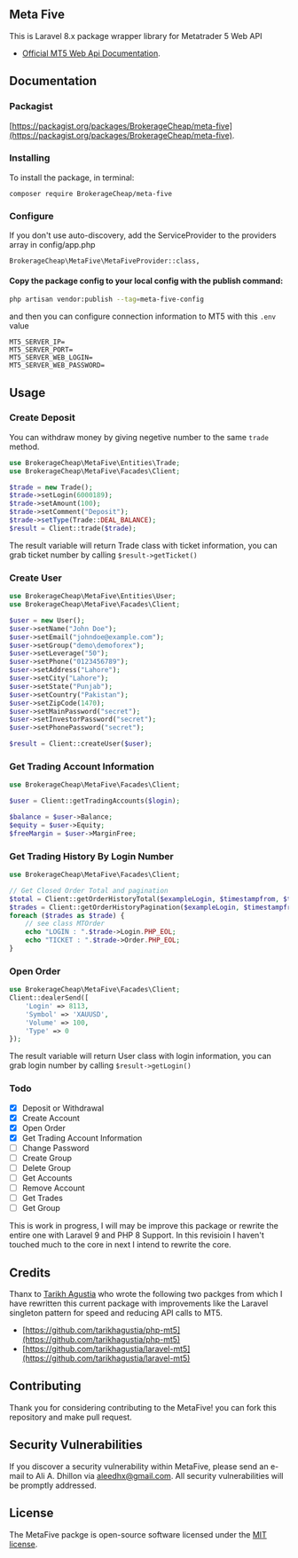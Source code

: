## Meta Five

This is Laravel 8.x package wrapper library for Metatrader 5 Web API

- [Official MT5 Web Api Documentation](https://support.metaquotes.net/en/docs/mt5/api/webapi).

## Documentation

### Packagist

[https://packagist.org/packages/BrokerageCheap/meta-five](https://packagist.org/packages/BrokerageCheap/meta-five).

### Installing

To install the package, in terminal:

```
composer require BrokerageCheap/meta-five
```

### Configure

If you don't use auto-discovery, add the ServiceProvider to the providers array in config/app.php

```
BrokerageCheap\MetaFive\MetaFiveProvider::class,
```

#### Copy the package config to your local config with the publish command:

```bash
php artisan vendor:publish --tag=meta-five-config
```

and then you can configure connection information to MT5 with this `.env` value

```dotenv
MT5_SERVER_IP=
MT5_SERVER_PORT=
MT5_SERVER_WEB_LOGIN=
MT5_SERVER_WEB_PASSWORD=
```

## Usage

### Create Deposit

You can withdraw money by giving negetive number to the same `trade` method.

```php
use BrokerageCheap\MetaFive\Entities\Trade;
use BrokerageCheap\MetaFive\Facades\Client;

$trade = new Trade();
$trade->setLogin(6000189);
$trade->setAmount(100);
$trade->setComment("Deposit");
$trade->setType(Trade::DEAL_BALANCE);
$result = Client::trade($trade);
```

The result variable will return Trade class with ticket information, you can grab ticket number by calling `$result->getTicket()`

### Create User

```php
use BrokerageCheap\MetaFive\Entities\User;
use BrokerageCheap\MetaFive\Facades\Client;

$user = new User();
$user->setName("John Doe");
$user->setEmail("johndoe@example.com");
$user->setGroup("demo\demoforex");
$user->setLeverage("50");
$user->setPhone("0123456789");
$user->setAddress("Lahore");
$user->setCity("Lahore");
$user->setState("Punjab");
$user->setCountry("Pakistan");
$user->setZipCode(1470);
$user->setMainPassword("secret");
$user->setInvestorPassword("secret");
$user->setPhonePassword("secret");

$result = Client::createUser($user);
```

### Get Trading Account Information

```php
use BrokerageCheap\MetaFive\Facades\Client;

$user = Client::getTradingAccounts($login);

$balance = $user->Balance;
$equity = $user->Equity;
$freeMargin = $user->MarginFree;
```

### Get Trading History By Login Number

```php
use BrokerageCheap\MetaFive\Facades\Client;

// Get Closed Order Total and pagination
$total = Client::getOrderHistoryTotal($exampleLogin, $timestampfrom, $timestampto);
$trades = Client::getOrderHistoryPagination($exampleLogin, $timestampfrom, $timestampto, 0, $total);
foreach ($trades as $trade) {
    // see class MTOrder
    echo "LOGIN : ".$trade->Login.PHP_EOL;
    echo "TICKET : ".$trade->Order.PHP_EOL;
}
```

### Open Order

```php
use BrokerageCheap\MetaFive\Facades\Client;
Client::dealerSend([
    'Login' => 8113,
    'Symbol' => 'XAUUSD',
    'Volume' => 100,
    'Type' => 0
});
```

The result variable will return User class with login information, you can grab login number by calling `$result->getLogin()`

### Todo

- [x] Deposit or Withdrawal
- [x] Create Account
- [x] Open Order
- [x] Get Trading Account Information
- [ ] Change Password
- [ ] Create Group
- [ ] Delete Group
- [ ] Get Accounts
- [ ] Remove Account
- [ ] Get Trades
- [ ] Get Group

This is work in progress, I will may be improve this package or rewrite the entire one with Laravel 9 and PHP 8 Support.
In this revisioin I haven't touched much to the core in next I intend to rewrite the core.

## Credits

Thanx to [Tarikh Agustia](https://github.com/tarikhagustia) who wrote the following two packges from which I have rewritten this current package with improvements like the Laravel singleton pattern for speed and reducing API calls to MT5.

- [https://github.com/tarikhagustia/php-mt5](https://github.com/tarikhagustia/php-mt5)
- [https://github.com/tarikhagustia/laravel-mt5](https://github.com/tarikhagustia/laravel-mt5)

## Contributing

Thank you for considering contributing to the MetaFive! you can fork this repository and make pull request.

## Security Vulnerabilities

If you discover a security vulnerability within MetaFive, please send an e-mail to Ali A. Dhillon via [aleedhx@gmail.com](aleedhx@gmail.com). All security vulnerabilities will be promptly addressed.

## License

The MetaFive packge is open-source software licensed under the [MIT license](https://opensource.org/licenses/MIT).

